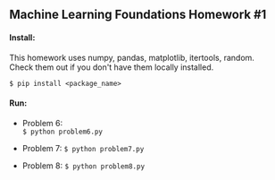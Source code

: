 ## Machine Learning Foundations Homework #1

#### Install:
This homework uses numpy, pandas, matplotlib, itertools, random.  
Check them out if you don't have them locally installed.  

`$ pip install <package_name>`  

#### Run:  

- Problem 6:  
`$ python problem6.py`  

- Problem 7:
`$ python problem7.py`  

- Problem 8:
`$ python problem8.py`  